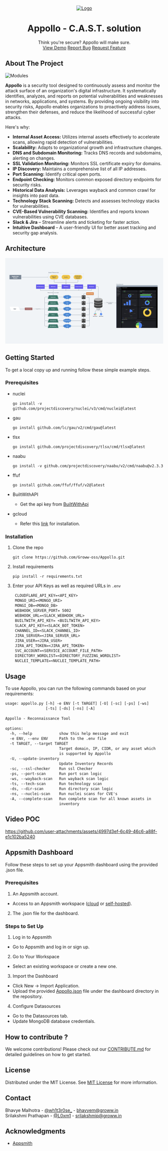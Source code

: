 <br/>
<div align="center">
<a href="https://github.com/ShaanCoding/ReadME-Generator">
<img src="https://resources.groww.in/web-assets/img/website-logo/groww-logo-dark.svg" alt="Logo" width="180" height="90">
</a>
<h1 align="center">Appollo - C.A.S.T. solution</h1>
<p align="center">Think you're secure? Appollo will make sure.
<br/>
<a href="/src/poc/Appollo-Poc.mp4">View Demo</a>  
<a href="mailto:security@groww.in">Report Bug</a>
<a href="./CONTRIBUTE.md">Request Feature</a>
</p>
</div>

## About The Project
![Modules](https://i.imgur.com/hRLLDaJ.png)

**Appollo** is a security tool designed to continuously assess and monitor the attack surface of an organization's digital infrastructure. It systematically identifies, analyzes, and reports on potential vulnerabilities and weaknesses in networks, applications, and systems. By providing ongoing visibility into security risks, Appollo enables organizations to proactively address issues, strengthen their defenses, and reduce the likelihood of successful cyber attacks.

Here's why:
- **Internal Asset Access:** Utilizes internal assets effectively to accelerate scans, allowing rapid detection of vulnerabilities.
- **Scalability:** Adapts to organizational growth and infrastructure changes.
- **DNS and Subdomain Monitoring:** Tracks DNS records and subdomains, alerting on changes.
- **SSL Validation Monitoring:** Monitors SSL certificate expiry for domains.
- **IP Discovery:** Maintains a comprehensive list of all IP addresses.
- **Port Scanning:** Identify critical open ports.
- **Endpoint Checking:** Monitors common exposed directory endpoints for security risks.
- **Historical Data Analysis:** Leverages wayback and common crawl for insights into past data.
- **Technology Stack Scanning:** Detects and assesses technology stacks for vulnerabilities.
- **CVE-Based Vulnerability Scanning:** Identifies and reports known vulnerabilities using CVE databases.
- **Slack & Jira** – Streamline alerts and ticketing for faster action.
- **Intuitive Dashboard** – A user-friendly UI for better asset tracking and security gap analysis.

## Architecture
![Architecture](/src/images/architecture.png)

## Getting Started
To get a local copy up and running follow these simple example steps.

### Prerequisites
- nuclei
  ```console
  go install -v github.com/projectdiscovery/nuclei/v3/cmd/nuclei@latest
  ```
- gau
  ```console
  go install github.com/lc/gau/v2/cmd/gau@latest
  ```
- tlsx
  ```console
  go install github.com/projectdiscovery/tlsx/cmd/tlsx@latest
  ```
- naabu
  ```console
  go install -v github.com/projectdiscovery/naabu/v2/cmd/naabu@v2.3.3
  ```
- ffuf
  ```console
  go install github.com/ffuf/ffuf/v2@latest
  ```
- BuiltWithAPI
  * Get the api key from [BuiltWithApi](https://api.builtwith.com/free-api)

- gcloud

  * Refer this [link](https://cloud.google.com/sdk/docs/install) for installation.
  

### Installation
1. Clone the repo
   ```console
   git clone https://github.com/Groww-oss/Appollo.git
   ```
2. Install requirements
   ```console
   pip install -r requirements.txt
   ```
3. Enter your API Keys as well as required URLs in `.env`
   ```console
    CLOUDFLARE_API_KEY=<API_KEY>
    MONGO_URI=<MONGO_URI>
    MONGI_DB=<MONGO_DB>
    WEBHOOK_SERVER_PORT= 5002
    WEBHOOK_URL=<SLACK_WEBHOOK_URL>
    BUILTWITH_API_KEY= <BUILTWITH_API_KEY>
    SLACK_API_KEY=<SLACK_BOT_TOKEN>
    CHANNEL_ID=<SLACK_CHANNEL_ID>
    JIRA_SERVER=<JIRA_SERVER_URL>
    JIRA_USER=<JIRA_USER>
    JIRA_API_TOKEN=<JIRA_API_TOKEN>
    SVC_ACCOUNT=<SERVICE_ACCOUNT_FILE_PATH>
    DIRECTORY_WORDLIST=<DIRECTORY_FUZZING_WORDLIST>
    NUCLEI_TEMPLATE=<NUCLEI_TEMPLATE_PATH>
   ```

## Usage
To use Appollo, you can run the following commands based on your requirements:
```console
usage: appollo.py [-h] -e ENV [-t TARGET] [-U] [-sc] [-ps] [-ws]
                  [-ts] [-ds] [-ns] [-A]

Appollo - Reconnaissance Tool

options:
  -h, --help            show this help message and exit
  -e ENV, --env ENV     Path to the .env file
  -t TARGET, --target TARGET
                        Target domain, IP, CIDR, or any asset which
                        is supported by Appollo
  -U, --update-inventory
                        Update Inventory Records
  -sc, --ssl-checker    Run ssl Checker
  -ps, --port-scan      Run port scan logic
  -ws, --wayback-scan   Run wayback scan logic
  -ts, --tech-scan      Run technology scan
  -ds, --dir-scan       Run directory scan logic
  -ns, --nuclei-scan    Run nuclei scans for CVE's
  -A, --complete-scan   Run complete scan for all known assets in
                        inventory
```

## Video POC

https://github.com/user-attachments/assets/4997d3ef-6c49-46c6-a88f-e1c102ba5240






## Appsmith Dashboard
Follow these steps to set up your Appsmith dashboard using the provided .json file.

### Prerequisites
1. An Appsmith account.
  - Access to an Appsmith workspace ([cloud](https://app.appsmith.com/user/signup?_gl=1*1krl2cu*_gcl_au*MTgxMTYxMzk5NC4xNzM2MTQwMTMw*_ga*MTg5MDY1NTEzNC4xNzI3NDMyOTAz*_ga_D1VS24CQXE*MTczODA0NDI3MC4xMS4xLjE3MzgwNDU5ODIuMC4wLjA.) or [self-hosted](https://docs.appsmith.com/getting-started/setup?_gl=1*14lujaf*_gcl_au*MTgxMTYxMzk5NC4xNzM2MTQwMTMw*_ga*MTg5MDY1NTEzNC4xNzI3NDMyOTAz*_ga_D1VS24CQXE*MTczODA0NDI3MC4xMS4wLjE3ODA0NDI3MC4wLjA.)).
2. The .json file for the dashboard.

### Steps to Set Up
1. Log in to Appsmith
  * Go to Appsmith and log in or sign up.
2. Go to Your Workspace
  * Select an existing workspace or create a new one.
3. Import the Dashboard
  * Click New → Import Application.
  * Upload the provided [Appollo.json](/src/dashboard/Appollo.json) file under the dashboard directory in the repository.
4. Configure Datasources
  * Go to the Datasources tab.
  * Update MongoDB database credentials.

## How to contribute ?

We welcome contributions! Please check out our [CONTRIBUTE.md](./CONTRIBUTE.md) for detailed guidelines on how to get started.  


## License
Distributed under the MIT License. See [MIT License](/LICENSE) for more information.

## Contact
Bhavye Malhotra - [@wh1t3r0se_](https://twitter.com/wh1t3r0se_) - bhavyem@groww.in  
Srilakshmi Prathapan - [@L0xm1](https://twitter.com/L0xm1_07) - srilakshmip@groww.in

## Acknowledgments
- [Appsmith](https://github.com/appsmithorg/appsmith)
